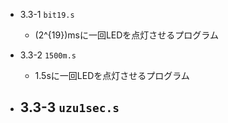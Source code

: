 - 3.3-1 `bit19.s`
	- \(2^{19}\)msに一回LEDを点灯させるプログラム

- 3.3-2 `1500m.s`
	- 1.5sに一回LEDを点灯させるプログラム

- 3.3-3 `uzu1sec.s`
	- 
